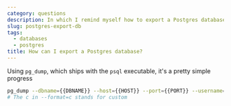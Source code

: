 ```yaml
---
category: questions
description: In which I remind myself how to export a Postgres database
slug: postgres-export-db
tags:
  - databases
  - postgres
title: How can I export a Postgres database?
---
```

Using `pg_dump`, which ships with the `psql` executable, it's a pretty simple progress

```bash
pg_dump --dbname={{DBNAME}} --host={{HOST}} --port={{PORT}} --username={{USERNAME}} --password --format=c > {{NAME}}.dump
# The c in --format=c stands for custom
```

